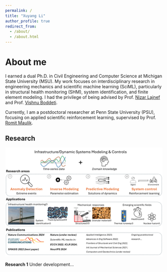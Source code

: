 ```yaml
---
permalink: /
title: "Xuyang Li"
author_profile: true
redirect_from: 
  - /about/
  - /about.html
---
```


# About me

I earned a dual Ph.D. in Civil Engineering and Computer Science at Michigan State University (MSU). My work focuses on interdisciplinary research in engineering mechanics and scientific machine learning (SciML), particularly in structural health monitoring (SHM), system identification, and finite element modeling. I had the privilege of being advised by Prof. [Nizar Lajnef](https://www.egr.msu.edu/~lajnefni/) and Prof. [Vishnu Boddeti](https://hal.cse.msu.edu/team/vishnu-boddeti/).

Currently, I am a postdoctoral researcher at Penn State University (PSU), focusing on applied scientific reinforcement learning, supervised by Prof. [Romit Maulik](https://romit-maulik.github.io/Members.html).


Research
------
![Research Image](/files/research.png)


**Research 1**
Under development...

